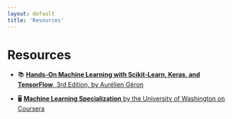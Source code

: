 ```yaml
---
layout: default
title: 'Resources'
---
```


# Resources

- 📚 [**Hands-On Machine Learning with Scikit-Learn, Keras, and TensorFlow**, 3rd Edition, by Aurélien Géron](https://www.oreilly.com/library/view/hands-on-machine-learning/9781098125967/)

- 🖥️ [**Machine Learning Specialization** by the University of Washington on Coursera](https://www.coursera.org/specializations/machine-learning)
